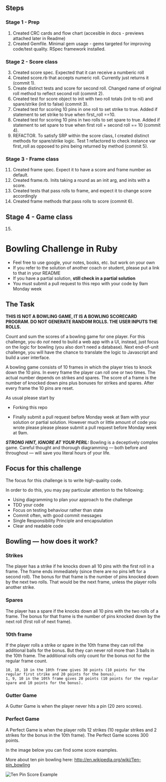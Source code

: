 ## Steps
### Stage 1 - Prep
1. Created CRC cards and flow chart (accesible in docs - previews attached later in Readme) 
2. Created Gemfile. Minimal gem usage - gems targeted for improving code/test quality. RSpec framework installed.
### Stage 2 - Score class
3. Created score spec. Expected that it can receive a numberic roll
4. Created score.rb that accepts numeric roll. Currently just returns it (commit 1).
5. Create distinct tests and score for second roll. Changed name of original roll method to reflect second roll (commit 2). 
6. Created test for score object to init with two roll totals (init to nil) and spare/strike (init to false) (commit 3).
7. Created test for scoring 10 pins in one roll to set strike to true. Added if statement to set strike to true when first_roll ==10.
8. Created test for scoring 10 pins in two rolls to set spare to true. Added if statement to set spare to true when first roll + second roll == 10 (commit 4).
9. REFACTOR. To satisfy SRP within the score class, I created distinct methods for spare/strike logic. Test 1 refactored to check instance var first_roll as opposed to pins being returned by method (commit 5).
### Stage 3 - Frame class
11. Created frame spec. Expect it to have a score and frame number as default.
12. Created frame.rb. Inits taking a round as an init arg, and inits with a score.
13. Created tests that pass rolls to frame, and expect it to change score accordingly
14. Created frame methods that pass rolls to score (commit 6).
## Stage 4 - Game class
15. 



Bowling Challenge in Ruby
=================

* Feel free to use google, your notes, books, etc. but work on your own
* If you refer to the solution of another coach or student, please put a link to that in your README
* If you have a partial solution, **still check in a partial solution**
* You must submit a pull request to this repo with your code by 9am Monday week

## The Task

**THIS IS NOT A BOWLING GAME, IT IS A BOWLING SCORECARD PROGRAM. DO NOT GENERATE RANDOM ROLLS. THE USER INPUTS THE ROLLS.**

Count and sum the scores of a bowling game for one player. For this challenge, you do _not_ need to build a web app with a UI, instead, just focus on the logic for bowling (you also don't need a database). Next end-of-unit challenge, you will have the chance to translate the logic to Javascript and build a user interface.

A bowling game consists of 10 frames in which the player tries to knock down the 10 pins. In every frame the player can roll one or two times. The actual number depends on strikes and spares. The score of a frame is the number of knocked down pins plus bonuses for strikes and spares. After every frame the 10 pins are reset.

As usual please start by

* Forking this repo

* Finally submit a pull request before Monday week at 9am with your solution or partial solution.  However much or little amount of code you wrote please please please submit a pull request before Monday week at 9am. 

___STRONG HINT, IGNORE AT YOUR PERIL:___ Bowling is a deceptively complex game. Careful thought and thorough diagramming — both before and throughout — will save you literal hours of your life.

## Focus for this challenge
The focus for this challenge is to write high-quality code.

In order to do this, you may pay particular attention to the following:
* Using diagramming to plan your approach to the challenge
* TDD your code
* Focus on testing behaviour rather than state
* Commit often, with good commit messages
* Single Responsibility Principle and encapsulation
* Clear and readable code

## Bowling — how does it work?

### Strikes

The player has a strike if he knocks down all 10 pins with the first roll in a frame. The frame ends immediately (since there are no pins left for a second roll). The bonus for that frame is the number of pins knocked down by the next two rolls. That would be the next frame, unless the player rolls another strike.

### Spares

The player has a spare if the knocks down all 10 pins with the two rolls of a frame. The bonus for that frame is the number of pins knocked down by the next roll (first roll of next frame).

### 10th frame

If the player rolls a strike or spare in the 10th frame they can roll the additional balls for the bonus. But they can never roll more than 3 balls in the 10th frame. The additional rolls only count for the bonus not for the regular frame count.

    10, 10, 10 in the 10th frame gives 30 points (10 points for the regular first strike and 20 points for the bonus).
    1, 9, 10 in the 10th frame gives 20 points (10 points for the regular spare and 10 points for the bonus).

### Gutter Game

A Gutter Game is when the player never hits a pin (20 zero scores).

### Perfect Game

A Perfect Game is when the player rolls 12 strikes (10 regular strikes and 2 strikes for the bonus in the 10th frame). The Perfect Game scores 300 points.

In the image below you can find some score examples.

More about ten pin bowling here: http://en.wikipedia.org/wiki/Ten-pin_bowling

![Ten Pin Score Example](images/example_ten_pin_scoring.png)
